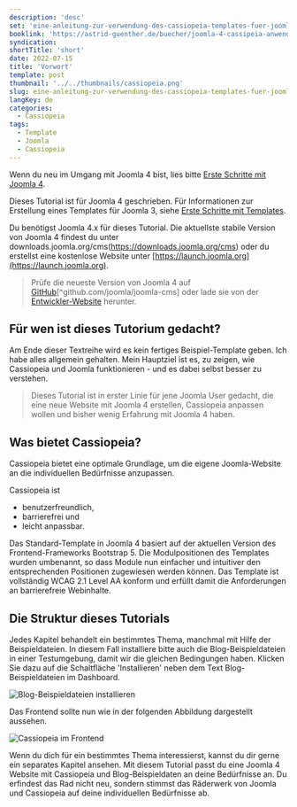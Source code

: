 ```yaml
---
description: 'desc'
set: 'eine-anleitung-zur-verwendung-des-cassiopeia-templates-fuer-joomla-4-themen'
booklink: 'https://astrid-guenther.de/buecher/joomla-4-cassipeia-anwenden'
syndication:
shortTitle: 'short'
date: 2022-07-15
title: 'Vorwort'
template: post
thumbnail: '../../thumbnails/cassiopeia.png'
slug: eine-anleitung-zur-verwendung-des-cassiopeia-templates-fuer-joomla-4-vorwort
langKey: de
categories:
  - Cassiopeia
tags:
  - Template
  - Joomla
  - Cassiopeia
---
```


Wenn du neu im Umgang mit Joomla 4 bist, lies bitte [Erste Schritte mit Joomla 4](https://docs.joomla.org/J4.x:Getting_Started_with_Joomla!/de).

Dieses Tutorial ist für Joomla 4 geschrieben. Für Informationen zur Erstellung eines Templates für Joomla 3, siehe [Erste Schritte mit Templates](https://docs.joomla.org/J3.x:Getting_Started_with_Templates/de).

Du benötigst Joomla 4.x für dieses Tutorial. Die aktuellste stabile Version von Joomla 4 findest du unter downloads.joomla.org/cms(https://downloads.joomla.org/cms) oder du erstellst eine kostenlose Website unter [https://launch.joomla.org](https://launch.joomla.org).

> Prüfe die neueste Version von Joomla 4 auf [GitHub](https://github.com/joomla/joomla-cms)[^github.com/joomla/joomla-cms] oder lade sie von der [Entwickler-Website](https://developer.joomla.org/nightly-builds.html) herunter.

## Für wen ist dieses Tutorium gedacht?

Am Ende dieser Textreihe wird es kein fertiges Beispiel-Template geben. Ich habe alles allgemein gehalten. Mein Hauptziel ist es, zu zeigen, wie Cassiopeia und Joomla funktionieren - und es dabei selbst besser zu verstehen.

> Dieses Tutorial ist in erster Linie für jene Joomla User gedacht, die eine neue Website mit Joomla 4 erstellen, Cassiopeia anpassen wollen und bisher wenig Erfahrung mit Joomla 4 haben.

## Was bietet Cassiopeia?

Cassiopeia bietet eine optimale Grundlage, um die eigene Joomla-Website an die individuellen Bedürfnisse anzupassen. 

Cassiopeia ist 
- benutzerfreundlich, 
- barrierefrei und 
- leicht anpassbar.

Das Standard-Template in Joomla 4 basiert auf der aktuellen Version des Frontend-Frameworks Bootstrap 5. Die Modulpositionen des Templates wurden umbenannt, so dass Module nun einfacher und intuitiver den entsprechenden Positionen zugewiesen werden können. Das Template ist vollständig WCAG 2.1 Level AA konform und erfüllt damit die Anforderungen an barrierefreie Webinhalte.

## Die Struktur dieses Tutorials

Jedes Kapitel behandelt ein bestimmtes Thema, manchmal mit Hilfe der Beispieldateien. In diesem Fall installiere bitte auch die Blog-Beispieldateien in einer Testumgebung, damit wir die gleichen Bedingungen haben. Klicken Sie dazu auf die Schaltfläche 'Installieren' neben dem Text Blog-Beispieldateien im Dashboard.

![Blog-Beispieldateien installieren](/images/c11.png)

Das Frontend sollte nun wie in der folgenden Abbildung dargestellt aussehen.

![Cassiopeia im Frontend](/images/c12.png)

Wenn du dich für ein bestimmtes Thema interessierst, kannst du dir gerne ein separates Kapitel ansehen. Mit diesem Tutorial passt du eine Joomla 4 Website mit Cassiopeia und Blog-Beispieldaten an deine Bedürfnisse an. Du erfindest das Rad nicht neu, sondern stimmst das Räderwerk von Joomla und Cassiopeia auf deine individuellen Bedürfnisse ab.
<img src="https://vg04.met.vgwort.de/na/d4d1799b213c4917a04933b26e652c04" width="1" height="1" alt="">
